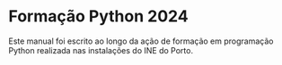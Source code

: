 # Formação Python 2024

Este manual foi escrito ao longo da ação de formação em programação Python realizada nas instalações do INE do Porto.


